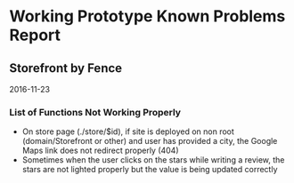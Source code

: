 # Working Prototype Known Problems Report
## Storefront by Fence
2016-11-23

### List of Functions Not Working Properly
- On store page (./store/$id), if site is deployed on non root (domain/Storefront or other) and user has provided a city, the Google Maps link does not redirect properly (404)
- Sometimes when the user clicks on the stars while writing a review, the stars are not lighted properly but the value is being updated correctly
